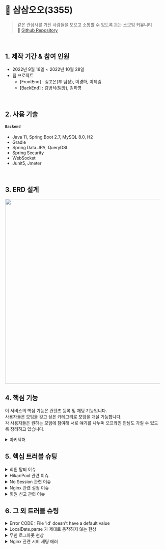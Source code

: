 # :pushpin: 삼삼오오(3355)
> 같은 관심사를 가진 사람들을 모으고 소통할 수 있도록 돕는 소모임 커뮤니티     
> 🔗 [Github Repository](https://github.com/BeomSeogKim/Final-Project)

</br>

## 1. 제작 기간 & 참여 인원
- 2022년 9월 16일 ~ 2022년 10월 28일
- 팀 프로젝트
  - [FrontEnd] : 김고은(부 팀장), 이경하, 이혜림
  - [BackEnd]  : 김범석(팀장), 김하영 

</br>

## 2. 사용 기술
#### `Backend`
  - Java 11, Spring Boot 2.7, MySQL 8.0, H2
  - Gradle
  - Spring Data JPA, QueryDSL
  - Spring Security
  - WebSocket
  - Junit5, Jmeter

</br>

## 3. ERD 설계 

<img src="https://user-images.githubusercontent.com/110332047/197563865-388aeeb3-2854-41c0-842b-200f174903c8.png" width="1500" height="600">

</br>

## 4. 핵심 기능 

이 서비스의 핵심 기능은 컨텐츠 등록 및 채팅 기능입니다.     
사용자들은 모임을 갖고 싶은 카테고리로 모임을 개설 가능합니다.     
각 사용자들은 원하는 모임에 참여해 서로 얘기를 나누며 오프라인 만남도 가질 수 있도록 장려하고 있습니다. 

<details>
  <summary> 아키텍처 </summary>
  
  <img src="https://github.com/BeomSeogKim/Final-Project/assets/110332047/b5f81238-0686-4b04-96bc-c3f209bbd19d" width="1500" height="600">

</details>


## 5. 핵심 트러블 슈팅 

<details>
  <summary> 회원 탈퇴 이슈 </summary>

  - 문제 발생
    - 회원이 탈퇴할 경우 탈퇴한 회원의 관련된 활동들이 삭제되어야 하는 상황이 발생. 이로 인하여 다른 사람들의 활동 지표가 떨어지는 현상 발생
  - 문제 원인
    - Member와 Post 및 다른 Entity들이 연관관계가 맺어져 있어 회원 삭제 시 회원이 활동한 내역들을 삭제해야 하는 상황 발생
  - 선택지 
    1) 각 데이터들의 연관 관계를 끊어서 서비스를 운영
    2) 회원 정보를 영구적으로 바꾸어 서비스를 운영 
    3) 회원 탈퇴 관련 Table을 하나 더 생성하여 서비스를 관리 
  - 의견 결정 
    - 유연한 객체 지향 프로그래밍을 위해서는 연관관계를 맺는 것이 좋다고 판단.
    - 회원 탈퇴시 재가입의 경우를 고려해 필요한 정보들을 일정기간 보관하는 것이 좋다고 판단.
    - 회원 탈퇴시 중요한 일부 정보를 다른 Table에 보관하고 Member Table에는 중요한 정보를 삭제
    - 탈퇴 후 5년이 지난 회원의 경우 Scheduler를 사용하여 자동적으로 회원 정보가 삭제되는 것으로 문제 해결
  
</details>

<details>
  <summary> HikariPool 관련 이슈 </summary>

  - 문제 발생 
    - 실시간 알림을 구현한 후로 서버에 배포하였을 때 배포한 지 얼마 지나지 않아 서버의 모든 API가 정상 응답을 내려주지 않는 현상 발생
  - 문제 원인 
    - Client가 구독을 할 때 마다 Hikari Connection Pool(이하 CP)을 사용하고 반납을 하지 않음
    - 이로 인해 다른 요청들이 CP를 받지 못하고 기다리다 시간 초과로 인해 문제 발생 
  - 해결 방안 
    1) 1차 해결 방안
       - application.properties에서
       - > spring.datasource.hikari.maximum-pool-size = 30 으로 CP를 늘려줌  
    2) 2차 해결 방안 
       - Spring에서 Open-Session-In-View (이하 OSIV) : true 설정이 기본값
       - OSIV가 true 이면 영속성 컨텍스트가 살아있는 주기가 길다는 문제가 존재 
       - 이를 해결하기 위해 OSIV :off 설정하여 트랜잭션 종료시 영속성 컨텍스트가 닫힐 수 있도록 해결 
  
</details>

<details>
  <summary> No Session 관련 이슈 </summary>

  - 문제 발생
    - PostService에서 equals 문법을 사용하는 구문에서 No Session Error가 발생
  - 문제 원인
    - 기존의 Post Service Layer 에서 @Transactional 이 별다르게 존재하지 않음
    - Entity 연관관계 설정에서 Lazy Loading이 되어 있는 Entity의 값을 비교해야하는 상황이었음
    - Proxy 객체를 조회하기 위해서는 영속성 컨텍스트가 유지되어야 하나 Service Layer에 @Transactional 이 없어 Repository 에서 영속성 컨텍스트가 종료됨.
    - 영속성 컨텍스트가 종료된 상황에서 Proxy 객체를 초기화 하려고 하여 No Session 문제가 발생
  - 해결 방안
      - 같은 세션을 유지하기 위해 Service Layer에 @Transactional 어노테이션을 사용하여 해결을 진행함
  
</details>

<details>
  <summary> Nginx 관련 설정 이슈 </summary>

  - 문제 발생 
    - 무중단 배포, 안정적인 서버 및 https를 용이하게 사용하기 위해 서버에 Nginx를 적용한 뒤로
    - 그동안 잘 작동하던 WebSocket 및 ServerSentEvent가 동작하지 않는 현상이 발생
      (failed: Error during WebSocket handshake: Unexpected response code:200)
  - 웹소켓 
    - 문제 원인
      - 웹소켓의 경우 response로 status code 101 (switching protocol)를 반환해야 하지만 200 OK 가 전달되어 나타나는 오류
    - 선택지 
      1) 웹소켓을 선택하기 전으로 서버를 되돌리기
      2) Nginx 추가 설정을 하여 통신을 할 수 있도록 해결하기
    - 의견 결정
      - Nginx를 적용한 후로 안정적인 서버 운영이 가능해졌음
      - Nginx를 적용한 후로 비교적 쉽게 https 적용이 가능 
      - Nginx로 인한 이점이 더 많아 nginx.conf 설정을 변경하여 사용할 수 있도록 결정
 
  - SSE(Server-Sent-Event)
      - 문제 원인 
        - Nginx는 기본적으로 Upstream으로 요청을 보낼 때 Http/1.0 버전을 사용
        - Http/1.1의 경우 지속 연결이 기본이기에 헤더를 따로 설정할 필요가 없지만
        - Nginx에서 백엔드의 WAS로 요청을 보낼 때에는 HTTP/1.0을 사용하고 Connection:close 헤더를 사용함.
        - 이로 인해 지속 연결을 계속 닫아 SSE 가 정상적으로 작동하지 않음
      - 선택지 
        1) 웹소켓을 선택하기 전으로 서버를 되돌리기
        2) Nginx 추가 설정을 하여 SSE를 사용
      - 의견 결정 
           - Nginx 를 적용한 후로 안정적인 서버 운영이 가능해졌음
           - Nginx를 적용한 후로 비교적 쉽게 https 적용이 가능
           - Nginx로 인한 이점이 더 많아 nginx.conf 설정을 변경하여 사용할 수 있도록 결정
</details>

<details>
  <summary> 회원 신고 관련 이슈 </summary>
  
  - 도입 이유
    - 커뮤니티 플랫폼 특성상 광고성 게시글 광고성 댓글에 취약함
    - 커뮤니티 플랫폼 특성상 부적절한 댓글 및 게시글을 작성할 가능성이 있음
    - 이에 따라 신고기능이 필요하여 도입
    - **신고의 경우 댓글, 게시글, 회원에 대해 신고 가능** 
  - 문제 발생
    - 게시글 및 댓글에 대해서는 정상적으로 게시글을 제재할 수 있음
    - 회원을 신고 처리 시 바로 활동을 못하도록 제재를 해야 하는 상황 발생  
  - 문제 원인
    - 신고 접수 처리시 상태 변경하는 로직만이 존재
    - 회원 관련하여 누적 신고가 몇 회 인지 확인 할 방법이 없음 
  - 선택지
    1) 회원 신고 처리시 회원을 바로 제재함
    2) 회원 관련하여 신고를 하지 않음 
    3) 누적 신고를 적용하여 누적 신고 횟수가 일정 숫자를 넘을 경우 제재를 가함 
  - 의견 결정
    - 신고 처리시 회원을 바로 제재하는 것은 너무 강압적인 방법
    - 채팅 및 다양한 부분에서 악성 회원을 신고할 수 있는 방법이 없음
    - 게시글, 댓글 및 회원 신고에 대해 누적 신고제를 도입
    - 10회 제재를 당하게 되면 회원 활동이 금지됨 
</details>

## 6. 그 외 트러블 슈팅

<details>
  <summary> Error CODE : File 'id' doesn't have a default value </summary>

  - 원인 
  - 처음에 데이터 베이스를 생성 시 id 전략에 **@GeneratedValue(strategy = IDENTITY)** 를 사용하지 않고 데이터를 생성하여 primary 키에 AI(Auto Increase) 조건이 붙지 않음
  - 그에 반해 수정된 코드에서는 @GeneratedValue(strategy=IDENTITY)를 사용 하여 에러 발생
- 해결방법 
  - MySQL에서 primary key 에 AI 조건 설정
  -   
</details>

<details>
<summary> LocalDate.parse 가 제대로 동작하지 않는 현상 </summary>

- 원인
    - 기존에 LocalDateTime 으로 작업을 하던 상황이기에 Method 들이 LocalDateTime 으로 구현되어 있었음
- 해결방법 
  - Entity 및 Dto LocalDateTime 및 LocalDateTime 형식을 LocalDate 로 변경

</details>

<details>
<summary> 무한 로그아웃 현상 </summary>

- 원인
    - 로그아웃시 Database에서 RefreshToken 이 유효한지 검증하는 로직이 없었음
    - 이로 인해 기존에 들고 있던 RefreshToken 으로 무한 로그아웃이 가능한 현상이 발생 
- 해결방법 
  - logout시 우선적으로 Database에 RefreshToken 이 존재하는지 검사하는 로직 추가  

</details>

<details>
<summary> Nginx 관련 서버 세팅 에러 </summary>

- 1차 문제  
  - 원인
    - server 설정과 관련된 nginx.conf 파일의 잘못된 위치에 코드 작성
  - 해결방법 
    - mail 문단에 작성되어있던 server 정보 파일을 http 문단으로 이전
- 2차 문제 
  - 원인 
    - sh파일에서 주석처리 관련 잘못 기입된 부분이 있어 sh가 정상적으로 작동되지 않음
  - 해결방법 
    - 문제가 발생하던 주석을 찾아 수정
- 3차 문제
  - 원인 
    - 검증 로직 관련하여 10번의 iteration 진행 시 error가 발생
  - 해결방법 
    - 10번의 iteration을 5번의 iteration으로 줄인 후 정상적으로 작동하는 것을 확인
- 최종 해결방안 
  - 기존의 경우 EC2를 ubuntu를 사용하고 있었음
  - EC2에는 기본적으로 nginx.conf 파일이 잘 되어있지 않았음
  - 이에 따라 EC2 를 Amazon Linux를 사용함

</details>
